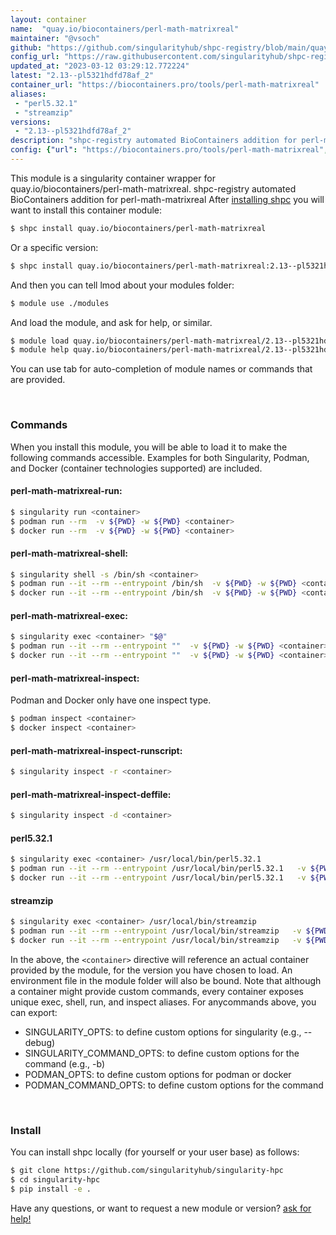 ```yaml
---
layout: container
name:  "quay.io/biocontainers/perl-math-matrixreal"
maintainer: "@vsoch"
github: "https://github.com/singularityhub/shpc-registry/blob/main/quay.io/biocontainers/perl-math-matrixreal/container.yaml"
config_url: "https://raw.githubusercontent.com/singularityhub/shpc-registry/main/quay.io/biocontainers/perl-math-matrixreal/container.yaml"
updated_at: "2023-03-12 03:29:12.772224"
latest: "2.13--pl5321hdfd78af_2"
container_url: "https://biocontainers.pro/tools/perl-math-matrixreal"
aliases:
 - "perl5.32.1"
 - "streamzip"
versions:
 - "2.13--pl5321hdfd78af_2"
description: "shpc-registry automated BioContainers addition for perl-math-matrixreal"
config: {"url": "https://biocontainers.pro/tools/perl-math-matrixreal", "maintainer": "@vsoch", "description": "shpc-registry automated BioContainers addition for perl-math-matrixreal", "latest": {"2.13--pl5321hdfd78af_2": "sha256:d71dc938edcedef3848fd34578f7069af526716c0b8ee73fb79976e41743215e"}, "tags": {"2.13--pl5321hdfd78af_2": "sha256:d71dc938edcedef3848fd34578f7069af526716c0b8ee73fb79976e41743215e"}, "docker": "quay.io/biocontainers/perl-math-matrixreal", "aliases": {"perl5.32.1": "/usr/local/bin/perl5.32.1", "streamzip": "/usr/local/bin/streamzip"}}
---
```


This module is a singularity container wrapper for quay.io/biocontainers/perl-math-matrixreal.
shpc-registry automated BioContainers addition for perl-math-matrixreal
After [installing shpc](#install) you will want to install this container module:


```bash
$ shpc install quay.io/biocontainers/perl-math-matrixreal
```

Or a specific version:

```bash
$ shpc install quay.io/biocontainers/perl-math-matrixreal:2.13--pl5321hdfd78af_2
```

And then you can tell lmod about your modules folder:

```bash
$ module use ./modules
```

And load the module, and ask for help, or similar.

```bash
$ module load quay.io/biocontainers/perl-math-matrixreal/2.13--pl5321hdfd78af_2
$ module help quay.io/biocontainers/perl-math-matrixreal/2.13--pl5321hdfd78af_2
```

You can use tab for auto-completion of module names or commands that are provided.

<br>

### Commands

When you install this module, you will be able to load it to make the following commands accessible.
Examples for both Singularity, Podman, and Docker (container technologies supported) are included.

#### perl-math-matrixreal-run:

```bash
$ singularity run <container>
$ podman run --rm  -v ${PWD} -w ${PWD} <container>
$ docker run --rm  -v ${PWD} -w ${PWD} <container>
```

#### perl-math-matrixreal-shell:

```bash
$ singularity shell -s /bin/sh <container>
$ podman run --it --rm --entrypoint /bin/sh  -v ${PWD} -w ${PWD} <container>
$ docker run --it --rm --entrypoint /bin/sh  -v ${PWD} -w ${PWD} <container>
```

#### perl-math-matrixreal-exec:

```bash
$ singularity exec <container> "$@"
$ podman run --it --rm --entrypoint ""  -v ${PWD} -w ${PWD} <container> "$@"
$ docker run --it --rm --entrypoint ""  -v ${PWD} -w ${PWD} <container> "$@"
```

#### perl-math-matrixreal-inspect:

Podman and Docker only have one inspect type.

```bash
$ podman inspect <container>
$ docker inspect <container>
```

#### perl-math-matrixreal-inspect-runscript:

```bash
$ singularity inspect -r <container>
```

#### perl-math-matrixreal-inspect-deffile:

```bash
$ singularity inspect -d <container>
```


#### perl5.32.1

```bash
$ singularity exec <container> /usr/local/bin/perl5.32.1
$ podman run --it --rm --entrypoint /usr/local/bin/perl5.32.1   -v ${PWD} -w ${PWD} <container> -c " $@"
$ docker run --it --rm --entrypoint /usr/local/bin/perl5.32.1   -v ${PWD} -w ${PWD} <container> -c " $@"
```


#### streamzip

```bash
$ singularity exec <container> /usr/local/bin/streamzip
$ podman run --it --rm --entrypoint /usr/local/bin/streamzip   -v ${PWD} -w ${PWD} <container> -c " $@"
$ docker run --it --rm --entrypoint /usr/local/bin/streamzip   -v ${PWD} -w ${PWD} <container> -c " $@"
```



In the above, the `<container>` directive will reference an actual container provided
by the module, for the version you have chosen to load. An environment file in the
module folder will also be bound. Note that although a container
might provide custom commands, every container exposes unique exec, shell, run, and
inspect aliases. For anycommands above, you can export:

 - SINGULARITY_OPTS: to define custom options for singularity (e.g., --debug)
 - SINGULARITY_COMMAND_OPTS: to define custom options for the command (e.g., -b)
 - PODMAN_OPTS: to define custom options for podman or docker
 - PODMAN_COMMAND_OPTS: to define custom options for the command

<br>

### Install

You can install shpc locally (for yourself or your user base) as follows:

```bash
$ git clone https://github.com/singularityhub/singularity-hpc
$ cd singularity-hpc
$ pip install -e .
```

Have any questions, or want to request a new module or version? [ask for help!](https://github.com/singularityhub/singularity-hpc/issues)